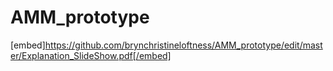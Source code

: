 # AMM_prototype
[embed]https://github.com/brynchristineloftness/AMM_prototype/edit/master/Explanation_SlideShow.pdf[/embed]

